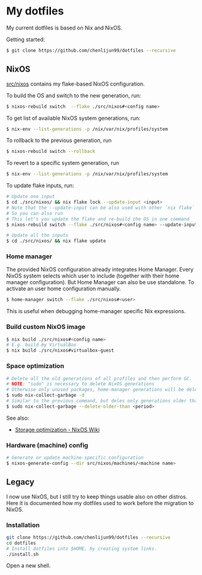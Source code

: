 # My dotfiles

My current dotfiles is based on Nix and NixOS.

Getting started:

```sh
$ git clone https://github.com/chenlijun99/dotfiles --recursive
```

## NixOS

[src/nixos](./src/nixos/) contains my flake-based NixOS configuration.

To build the OS and switch to the new generation, run:

```sh
$ nixos-rebuild switch  --flake ./src/nixos#<config name>
```

To get list of available NixOS system generations, run:

```sh
$ nix-env --list-generations -p /nix/var/nix/profiles/system
```

To rollback to the previous generation, run

```sh
$ nixos-rebuild switch --rollback 
```

To revert to a specific system generation, run

```sh
$ nix-env --list-generations -p /nix/var/nix/profiles/system
```

To update flake inputs, run:

```sh
# Update one input
$ cd ./src/nixos/ && nix flake lock --update-input <input>
# Note that the --update-input can be also used with other `nix flake` commands.
# So you can also run
# This let's you update the flake and re-build the OS in one command
$ nixos-rebuild switch --flake ./src/nixos#<config name> --update-input <input>

# Update all the inputs
$ cd ./src/nixos/ && nix flake update
```

### Home manager

The provided NixOS configuration already integrates Home Manager. Every NixOS system selects which user to include (together with their home manager configuration).
But Home Manager can also be use standalone. To activate an user home configuration manually.

```sh
$ home-manager switch --flake ./src/nixos#<user>
```

This is useful when debugging home-manager specific Nix expressions.

### Build custom NixOS image

```sh
$ nix build ./src/nixos#<config name>
# E.g. build my VirtualBox
$ nix build ./src/nixos#virtualbox-guest
```

### Space optimization

```sh
# Delete all the old generations of all profiles and then perform GC.
# NOTE: "sudo" is necessary to delete NixOS generations
# Otherwise only unused packages, home-manager generations will be deleted.
$ sudo nix-collect-garbage -d
# Similar to the previous command, but deles only generations older than the given period
$ sudo nix-collect-garbage --delete-older-than <period>
```

See also:

* [Storage optimization - NixOS Wiki](https://nixos.wiki/wiki/Storage_optimization)

### Hardware (machine) config

```sh
# Generate or update machine-specific configuration
$ nixos-generate-config --dir src/nixos/machines/<machine name>
```

## Legacy

I now use NixOS, but I still try to keep things usable also on other distros. Here it is documented how my dotfiles used to work before the migration to NixOS.

### Installation

```sh
git clone https://github.com/chenlijun99/dotfiles --recursive
cd dotfiles
# Install dotfiles into $HOME, by creating system links.
./install.sh
```
Open a new shell.
